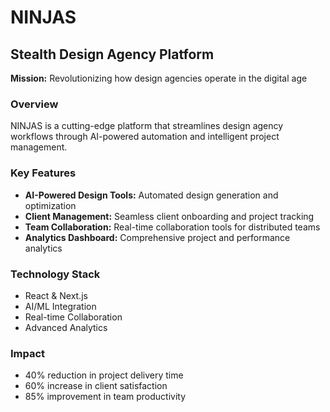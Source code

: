 # NINJAS
## Stealth Design Agency Platform

**Mission:** Revolutionizing how design agencies operate in the digital age

### Overview
NINJAS is a cutting-edge platform that streamlines design agency workflows through AI-powered automation and intelligent project management.

### Key Features
- **AI-Powered Design Tools:** Automated design generation and optimization
- **Client Management:** Seamless client onboarding and project tracking
- **Team Collaboration:** Real-time collaboration tools for distributed teams
- **Analytics Dashboard:** Comprehensive project and performance analytics

### Technology Stack
- React & Next.js
- AI/ML Integration
- Real-time Collaboration
- Advanced Analytics

### Impact
- 40% reduction in project delivery time
- 60% increase in client satisfaction
- 85% improvement in team productivity
